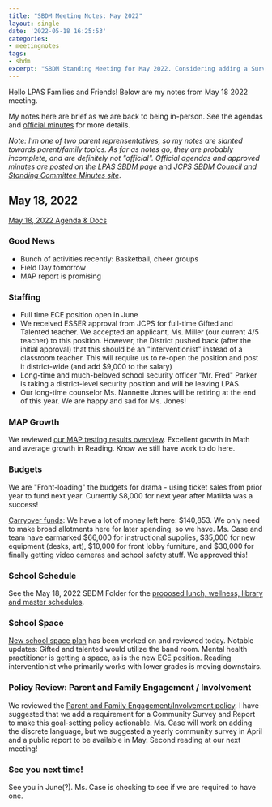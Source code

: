 ```yaml
---
title: "SBDM Meeting Notes: May 2022"
layout: single
date: '2022-05-18 16:25:53'
categories:
- meetingnotes
tags:
- sbdm
excerpt: "SBDM Standing Meeting for May 2022. Considering adding a Survey and Report to Parent Involvement/Engagement Policy, more."
---
```


Hello LPAS Families and Friends! Below are my notes from May 18 2022 meeting.

My notes here are brief as we are back to being in-person. See the agendas and [official minutes](https://sppublic.jefferson.kyschools.us/sbdm/SitePages/Home.aspx) for more details.

*Note: I'm one of two parent reprensentatives, so my notes are slanted towards parent/family topics. As far as notes go, they are probably incomplete, and are definitely not "official". Official agendas and approved minutes are posted on the* [*LPAS SBDM page*](http://lincoln.jefferson.kyschools.us/groups/14915/site_based_decision_making_council_sbdm/sbdm) and [*JCPS SBDM Council and Standing Committee Minutes site*](https://sppublic.jefferson.kyschools.us/sbdm/SitePages/Home.aspx).


## May 18, 2022 ##
[May 18, 2022 Agenda & Docs](https://docs.google.com/document/d/1nr6G9WbHwQ4HdJ1cK9otyVrgRfFGh0qV/edit)

### Good News ###
- Bunch of activities recently: Basketball, cheer groups
- Field Day tomorrow
- MAP report is promising

### Staffing ###
- Full time ECE position open in June
- We received ESSER approval from JCPS for full-time Gifted and Talented teacher. We accepted an applicant, Ms. Miller (our current 4/5 teacher) to this position. However, the District pushed back (after the initial approval) that this should be an "interventionist" instead of a classroom teacher. This will require us to re-open the position and post it district-wide (and add $9,000 to the salary) 
- Long-time and much-beloved school security officer "Mr. Fred" Parker is taking a district-level security position and will be leaving LPAS.
- Our long-time counselor Ms. Nannette Jones will be retiring at the end of this year. We are happy and sad for Ms. Jones!

### MAP Growth ### 
We reviewed [our MAP testing results overview](https://drive.google.com/file/d/1kQRI6idLr3KtFff_yZT-wrMOVvzHFYFm/view?usp=sharing). Excellent growth in Math and average growth in Reading. Know we still have work to do here.

### Budgets ###
We are "Front-loading" the budgets for drama - using ticket sales from prior year to fund next year. Currently $8,000 for next year after Matilda was a success!

[Carryover funds](https://drive.google.com/file/d/16-hnyhsNWbhvyZcKHYV4Z918WjmTECwv/view?usp=sharing): We have a lot of money left here: $140,853. We only need to make broad allotments here for later spending, so we have. Ms. Case and team have earmarked $66,000 for instructional supplies, $35,000 for new equipment (desks, art), $10,000 for front lobby furniture, and $30,000 for finally getting video cameras and school safety stuff. We approved this!

### School Schedule ###
See the May 18, 2022 SBDM Folder for the [proposed lunch, wellness, library and master schedules](https://drive.google.com/drive/u/3/folders/1WkXZ_VrZKSBsJdDBssIT95QBs8BIH9bP).

### School Space ###
[New school space plan](https://drive.google.com/file/d/1Gyfnv0bjOI-IM5-QqHEypJ2xFFYRSKCA/view?usp=sharing) has been worked on and reviewed today. Notable updates: Gifted and talented would utilize the band room. Mental health practitioner is getting a space, as is the new ECE position. Reading interventionist who primarily works with lower grades is moving downstairs.

### Policy Review: Parent and Family Engagement / Involvement ###
We reviewed the [Parent and Family Engagement/Involvement policy](https://docs.google.com/document/d/1jWnbBWNNC4v4XJkLzUvJVlo70VjrxO1nXbzLqbv169E/edit?usp=sharing). I have suggested that we add a requirement for a Community Survey and Report to make this goal-setting policy actionable. Ms. Case will work on adding the discrete language, but we suggested a yearly community survey in April and a public report to be available in May. Second reading at our next meeting!

### See you next time! ###
See you in June(?). Ms. Case is checking to see if we are required to have one.
